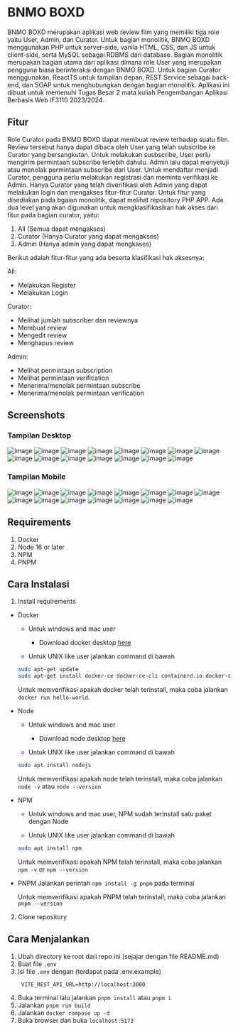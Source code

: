 # BNMO BOXD

BNMO BOXD merupakan aplikasi web review film yang memiliki tiga role yaitu User, Admin, dan Curator.
Untuk bagian monolitik, BNMO BOXD menggunakan PHP untuk server-side, vanila HTML, CSS, dan JS untuk client-side, serta MySQL sebagai RDBMS dari database.
Bagian monolitik merupakan bagian utama dari aplikasi dimana role User yang merupakan pengguna biasa berinteraksi dengan BNMO BOXD.
Untuk bagian Curator menggunakan, ReactTS untuk tampilan depan, REST Service sebagai back-end, dan SOAP untuk menghubungkan dengan bagian monolitik.
Aplikasi ini dibuat untuk memenuhi Tugas Besar 2 mata kuliah Pengembangan Aplikasi Berbasis Web IF3110 2023/2024.

## Fitur

Role Curator pada BNMO BOXD dapat membuat review terhadap suatu film. Review tersebut hanya dapat dibaca oleh User yang telah subscribe ke Curator yang bersangkutan.
Untuk melakukan susbscribe, User perlu mengirim permintaan subscribe terlebih dahulu. Admin lalu dapat menyetuji atau menolak permintaan subscribe dari User.
Untuk mendaftar menjadi Curator, pengguna perlu melakukan registrasi dan meminta verifikasi ke Admin.
Hanya Curator yang telah diverifikasi oleh Admin yang dapat melakukan login dan mengakses fitur-fitur Curator.
Untuk fitur yang disediakan pada bgaian monolitik, dapat melihat repository PHP APP.
Ada dua level yang akan digunakan untuk mengklasifikasikan hak akses dari fitur pada bagian curator, yaitu:

1. All (Semua dapat mengakses)
2. Curator (Hanya Curator yang dapat mengakses)
3. Admin (Hanya admin yang dapat mengkases)

Berikut adalah fitur-fitur yang ada beserta klasifikasi hak aksesnya:

All:

- Melakukan Register
- Melakukan Login

Curator:

- Melihat jumlah subscriber dan reviewnya
- Membuat review
- Mengedit review
- Menghapus review

Admin:

- Melihat permintaan subscription
- Melihat permintaan verification
- Menerima/menolak permintaan subscribe
- Menerima/menolak permintaan verification

## Screenshots

### Tampilan Desktop

![image](documentations/desktop-view/image1.png)
![image](documentations/desktop-view/image2.png)
![image](documentations/desktop-view/image3.png)
![image](documentations/desktop-view/image4.png)
![image](documentations/desktop-view/image5.png)
![image](documentations/desktop-view/image6.png)
![image](documentations/desktop-view/image7.png)
![image](documentations/desktop-view/image8.png)
![image](documentations/desktop-view/image9.png)
![image](documentations/desktop-view/image10.png)
![image](documentations/desktop-view/image11.png)
![image](documentations/desktop-view/image12.png)
![image](documentations/desktop-view/image13.png)
![image](documentations/desktop-view/image14.png)
![image](documentations/desktop-view/image15.png)

### Tampilan Mobile

![image](documentations/mobile-view/image1.png)
![image](documentations/mobile-view/image2.png)
![image](documentations/mobile-view/image3.png)
![image](documentations/mobile-view/image4.png)
![image](documentations/mobile-view/image5.png)
![image](documentations/mobile-view/image6.png)
![image](documentations/mobile-view/image7.png)
![image](documentations/mobile-view/image8.png)
![image](documentations/mobile-view/image9.png)
![image](documentations/mobile-view/image10.png)
![image](documentations/mobile-view/image11.png)
![image](documentations/mobile-view/image12.png)
![image](documentations/mobile-view/image13.png)
![image](documentations/mobile-view/image14.png)
![image](documentations/mobile-view/image15.png)

## Requirements

1. Docker
2. Node 16 or later
3. NPM
4. PNPM

## Cara Instalasi

1. Install requirements

- Docker

  - Untuk windows and mac user

    - Download docker desktop [here](https://www.docker.com/products/docker-desktop/)

  - Untuk UNIX like user jalankan command di bawah

  ```sh
  sudo apt-get update
  sudo apt-get install docker-ce docker-ce-cli containerd.io docker-compose-plugin
  ```

  Untuk memverifikasi apakah docker telah terinstall, maka coba jalankan `docker run hello-world`.

- Node

  - Untuk windows and mac user

    - Download node desktop [here](https://nodejs.org/en/download)

  - Untuk UNIX like user jalankan command di bawah

  ```sh
  sudo apt install nodejs
  ```

  Untuk memverifikasi apakah node telah terinstall, maka coba jalankan `node -v` atau `node --version`

- NPM

  - Untuk windows and mac user, NPM sudah terinstall satu paket dengan Node

  - Untuk UNIX like user jalankan command di bawah

  ```sh
  sudo apt install npm
  ```

  Untuk memverifikasi apakah NPM telah terinstall, maka coba jalankan `npm -v` or `npm --version`

- PNPM
  Jalankan perintah `npm install -g pnpm` pada terminal

  Untuk memverifikasi apakah PNPM telah terinstall, maka coba jalankan `pnpm --version`

2. Clone repository

## Cara Menjalankan

1. Ubah directory ke root dari repo ini (sejajar dengan file README.md)
2. Buat file `.env`
3. Isi file `.env` dengan (terdapat pada .env.example)
   ```env
    VITE_REST_API_URL=http://localhost:3000
   ```
4. Buka terminal lalu jalankan `pnpm install` atau `pnpm i`
5. Jalankan `pnpm run build`
6. Jalankan `docker compose up -d`
7. Buka browser dan buka `localhost:5173`
